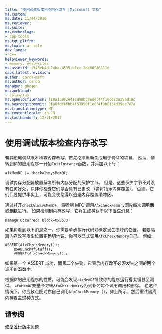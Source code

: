 ```yaml
---
title: "使用调试版本检查内存改写 |Microsoft 文档"
ms.custom: 
ms.date: 11/04/2016
ms.reviewer: 
ms.suite: 
ms.technology:
- cpp-tools
ms.tgt_pltfrm: 
ms.topic: article
dev_langs:
- C++
helpviewer_keywords:
- memory, overwrites
ms.assetid: 1345eb4d-24ba-4595-b1cc-2da66986311e
caps.latest.revision: 
author: corob-msft
ms.author: corob
manager: ghogen
ms.workload:
- cplusplus
ms.openlocfilehash: f18a13992e41cd88bc8edec44f16b02da38ad10c
ms.sourcegitcommit: 8fa8fdf0fbb4f57950f1e8f4f9b81b4d39ec7d7a
ms.translationtype: MT
ms.contentlocale: zh-CN
ms.lasthandoff: 12/21/2017
---
```

# <a name="using-the-debug-build-to-check-for-memory-overwrite"></a>使用调试版本检查内存改写
若要使用调试版本检查内存改写，首先必须重新生成用于调试的项目。 然后，请转到你的应用程序一开始`InitInstance`函数，并添加以下行：  
  
```  
afxMemDF |= checkAlwaysMemDF;  
```  
  
 调试内存分配器放置解决所有内存分配的保护字节。 但是，这些保护字节不对没有任何好处，除非你检查它们是否具有已更改 （这将指示内存覆盖）。 否则，它们只是提供事实上，可能会使您得以逃避内存覆盖缓冲区。  
  
 通过打开`checkAlwaysMemDF`，将强制 MFC 调用`AfxCheckMemory`函数每次调用**新**或**删除**进行。 如果检测到内存改写，它将生成类似于以下跟踪消息：  
  
```  
Damage Occurred! Block=0x5533  
```  
  
 如果你看到以下消息之一，你需要单步执行代码以确定发生损坏的位置。 若要隔离内存改写发生位置更确切地说，你可以显式调用`AfxCheckMemory`自己。 例如:  
  
```  
ASSERT(AfxCheckMemory());  
    DoABunchOfStuff();  
    ASSERT(AfxCheckMemory());  
```  
  
 如果第一个 ASSERT 成功，而第二个失败，它表示内存改写必须发生之间的两个调用的函数中。  
  
 根据你的应用程序的性质，可能会发现`afxMemDF`导致你的程序运行得太慢甚至测试。 `afxMemDF`变量会导致`AfxCheckMemory`为到新的每个调用调用和删除。 在这种情况下，你应散点图对你自己调用`AfxCheckMemory`（），如上所示，然后重试隔离内存覆盖这种方式。  
  
## <a name="see-also"></a>请参阅  
 [修复发行版本问题](../../build/reference/fixing-release-build-problems.md)